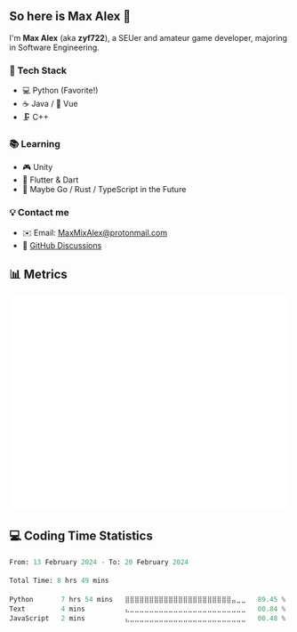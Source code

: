 ## So here is Max Alex 👋

I'm **Max Alex** (aka **zyf722**), a SEUer and amateur game developer, majoring in Software Engineering.

### 🚀 Tech Stack
- 💻 Python (Favorite!)
- ☕ Java / 🖖 Vue
- 🗜️ C++

### 📚 Learning
- 🎮 Unity
- 📱 Flutter & Dart
- 🚀 Maybe Go / Rust / TypeScript in the Future

### 💡 Contact me
- ✉️ Email: MaxMixAlex@protonmail.com
- 💬 [GitHub Discussions](https://github.com/zyf722/zyf722/discussions)

## 📊 Metrics
![Metrics](https://github.com/zyf722/zyf722/blob/main/github-metrics.svg)

## :computer: Coding Time Statistics
<!--START_SECTION:waka-->

```python
From: 13 February 2024 - To: 20 February 2024

Total Time: 8 hrs 49 mins

Python       7 hrs 54 mins   ⣿⣿⣿⣿⣿⣿⣿⣿⣿⣿⣿⣿⣿⣿⣿⣿⣿⣿⣿⣿⣿⣿⣤⣀⣀   89.45 %
Text         4 mins          ⣄⣀⣀⣀⣀⣀⣀⣀⣀⣀⣀⣀⣀⣀⣀⣀⣀⣀⣀⣀⣀⣀⣀⣀⣀   00.84 %
JavaScript   2 mins          ⣄⣀⣀⣀⣀⣀⣀⣀⣀⣀⣀⣀⣀⣀⣀⣀⣀⣀⣀⣀⣀⣀⣀⣀⣀   00.48 %
```

<!--END_SECTION:waka-->
